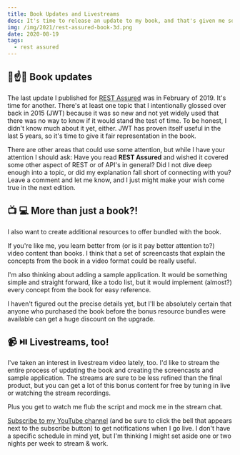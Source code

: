 ```yaml
---
title: Book Updates and Livestreams
desc: It's time to release an update to my book, and that's given me some thoughts on other ways it can enrich your learning.
img: /img/2021/rest-assured-book-3d.png
date: 2020-08-19
tags:
  - rest assured
---
```


## 📘☝️📅 Book updates

The last update I published for [REST Assured](https://restassuredbook.com) was in February of 2019. It's time for another. There's at least one topic that I intentionally glossed over back in 2015 (JWT) because it was so new and not yet widely used that there was no way to know if it would stand the test of time. To be honest, I didn't know much about it yet, either. JWT has proven itself useful in the last 5 years, so it's time to give it fair representation in the book.

There are other areas that could use some attention, but while I have your attention I should ask: Have you read **REST Assured** and wished it covered some other aspect of REST or of API's in general? Did I not dive deep enough into a topic, or did my explanation fall short of connecting with you? Leave a comment and let me know, and I just might make your wish come true in the next edition.

## 📺 💻 More than just a book?!

I also want to create additional resources to offer bundled with the book.

If you're like me, you learn better from (or is it pay better attention to?) video content than books. I think that a set of screencasts that explain the concepts from the book in a video format could be really useful.

I'm also thinking about adding a sample application. It would be something simple and straight forward, like a todo list, but it would implement (almost?) every concept from the book for easy reference.

I haven't figured out the precise details yet, but I'll be absolutely certain that anyone who purchased the book before the bonus resource bundles were available can get a huge discount on the upgrade.

## 📹 ⏯️ Livestreams, too!

I've taken an interest in livestream video lately, too. I'd like to stream the entire process of updating the book and creating the screencasts and sample application. The streams are sure to be less refined than the final product, but you can get a lot of this bonus content for free by tuning in live or watching the stream recordings.

Plus you get to watch me flub the script and mock me in the stream chat.

[Subscribe to my YouTube channel](https://www.youtube.com/channel/UCOeYypSs8QoqX6AgA5eqGEg?sub_confirmation=1) (and be sure to click the bell that appears next to the subscribe button) to get notifications when I go live. I don't have a specific schedule in mind yet, but I'm thinking I might set aside one or two nights per week to stream & work.
